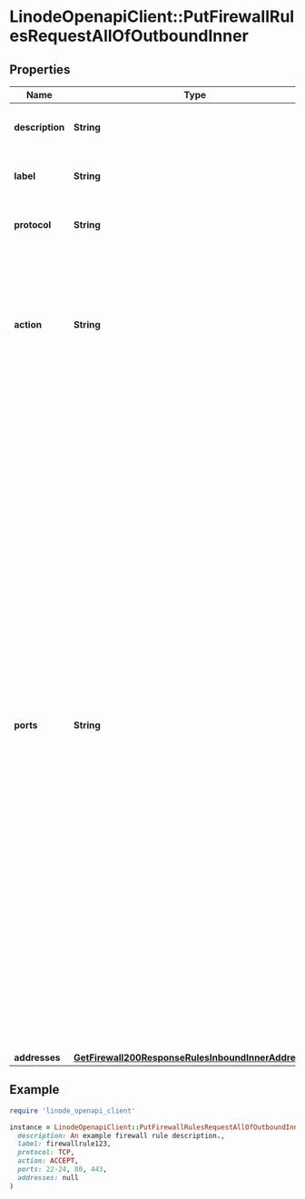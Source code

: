 # LinodeOpenapiClient::PutFirewallRulesRequestAllOfOutboundInner

## Properties

| Name | Type | Description | Notes |
| ---- | ---- | ----------- | ----- |
| **description** | **String** | Used to describe this rule. For display purposes only. | [optional] |
| **label** | **String** | Used to identify this rule. For display purposes only. | [optional] |
| **protocol** | **String** | The type of network traffic affected by this rule. | [optional] |
| **action** | **String** | Controls whether traffic is accepted or dropped by this rule. Overrides the Firewall&#39;s &#x60;inbound_policy&#x60; if this is an inbound rule, or the &#x60;outbound_policy&#x60; if this is an outbound rule. | [optional] |
| **ports** | **String** | A string representing the port or ports affected by this rule:  - The string may be a single port, a range of ports, or a comma-separated list of single ports and port ranges. A space is permitted following each comma. - A range of ports is inclusive of the start and end values for the range. The end value of the range must be greater than the start value. - Ports must be within 1 and 65535, and may not contain any leading zeroes. For example, port &#x60;080&#x60; is not allowed. - The ports string can have up to 15 _pieces_, where a single port is treated as one piece, and a port range is treated as two pieces. For example, the string \&quot;22-24, 80, 443\&quot; has four pieces. - If no ports are configured, all ports are affected. - Only allowed for the TCP and UDP protocols. Ports are not allowed for the ICMP and IPENCAP protocols. | [optional] |
| **addresses** | [**GetFirewall200ResponseRulesInboundInnerAddresses**](GetFirewall200ResponseRulesInboundInnerAddresses.md) |  | [optional] |

## Example

```ruby
require 'linode_openapi_client'

instance = LinodeOpenapiClient::PutFirewallRulesRequestAllOfOutboundInner.new(
  description: An example firewall rule description.,
  label: firewallrule123,
  protocol: TCP,
  action: ACCEPT,
  ports: 22-24, 80, 443,
  addresses: null
)
```

